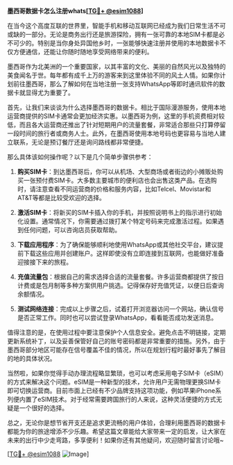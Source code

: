 **墨西哥数据卡怎么注册whats[[TG💪+ @esim1088](https://t.me/s/esim1088)]**

在当今这个高度互联的世界里，智能手机和移动互联网已经成为我们日常生活不可或缺的一部分。无论是商务出行还是旅游探险，拥有一张可靠的本地SIM卡都是必不可少的。特别是当你身处异国他乡时，一张能够快速注册并使用的本地数据卡不仅方便通信，还能让你随时随地享受网络带来的便利。

墨西哥作为北美洲的一个重要国家，以其丰富的文化、美丽的自然风光以及独特的美食闻名于世。每年都有成千上万的游客来到这里体验不同的风土人情。如果你计划前往墨西哥，那么了解如何在当地注册一张支持WhatsApp等即时通讯软件的数据卡就显得尤为重要了。

首先，让我们来谈谈为什么选择墨西哥的数据卡。相比于国际漫游服务，使用本地运营商提供的SIM卡通常会更加经济实惠。以墨西哥为例，这里的手机资费相对较低，而且各大运营商还推出了针对短期用户的流量套餐，非常适合那些只打算停留一段时间的旅行者或商务人士。此外，在墨西哥使用本地号码也更容易与当地人建立联系，无论是预订餐厅还是询问路线都非常便捷。

那么具体该如何操作呢？以下是几个简单步骤供参考：

1. **购买SIM卡**：到达墨西哥后，你可以从机场、大型商场或者街边的小摊贩处购买一张预付费SIM卡。大多数主要城市的便利店也会出售这类产品。在选购时，请注意查看不同运营商的价格和服务内容，比如Telcel、Movistar和AT&T等都是比较受欢迎的选择。

2. **激活SIM卡**：将新买的SIM卡插入你的手机，并按照说明书上的指示进行初始化设置。通常情况下，你需要通过拨打某个特定号码来完成激活过程。如果遇到任何问题，可以咨询店员获取帮助。

3. **下载应用程序**：为了确保能够顺利地使用WhatsApp或其他社交平台，建议提前下载这些应用并创建账户。这样即使没有立即连接到互联网，也能做好准备迎接接下来的旅程。

4. **充值流量包**：根据自己的需求选择合适的流量套餐。许多运营商都提供了按日计费或是包月制等多种方案供用户挑选。记得保存好充值凭证，以便日后查询余额情况。

5. **测试网络连接**：完成以上步骤之后，试着打开浏览器访问一个网站，确认信号是否正常工作。同时也可以尝试登录WhatsApp，看看能否成功发送消息。

值得注意的是，在使用过程中要注意保护个人信息安全。避免点击不明链接，定期更新系统补丁，以及妥善保管好自己的账号密码都是非常重要的措施。另外，由于墨西哥部分地区可能存在信号覆盖不佳的情况，所以在规划行程时最好事先了解目的地的具体状况。

当然啦，如果你觉得手动办理流程略显繁琐，也可以考虑采用电子SIM卡（eSIM）的方式来解决这个问题。eSIM是一种新型的技术，允许用户无需物理更换SIM卡即可切换运营商。目前市面上已经有不少品牌支持这项功能，例如苹果iPhone系列便内置了eSIM技术。对于经常需要跨国旅行的人来说，这种灵活便捷的方式无疑是一个很好的选择。

总之，无论你是想节省开支还是追求更流畅的用户体验，合理利用墨西哥的数据卡都能为你的旅途增添不少乐趣。希望这篇文章能给大家带来一定的启发，让大家在未来的出行中少走弯路，多享便利！如果你还有其他疑问，欢迎随时留言讨论哦~

[[TG💪+ @esim1088](https://t.me/s/esim1088) ![Image](https://i.postimg.cc/4NQfJmqS/Snipaste-2025-05-13-00-14-12.png)]